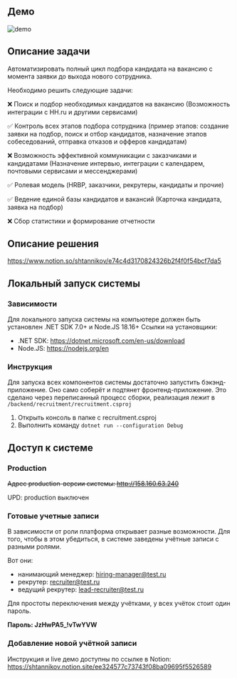 ## Демо

![demo](https://github.com/shtannikov/recruitment/assets/31800676/d6f98f8f-fe1f-4db2-bef1-75fb4cf39df9)

## Описание задачи

Автоматизировать полный цикл подбора кандидата на вакансию с момента заявки до выхода нового сотрудника.

Необходимо решить следующие задачи:

❌ Поиск и подбор необходимых кандидатов на вакансию (Возможность интеграции с HH.ru и другими сервисами)

✅ Контроль всех этапов подбора сотрудника (пример этапов: создание заявки на подбор, поиск и отбор кандидатов, назначение этапов  собеседований, отправка отказов и офферов кандидатам)

❌ Возможность эффективной коммуникации с заказчиками и кандидатами (Назначение интервью, интеграции с календарем, почтовыми сервисами и мессенджерами)

✅ Ролевая модель (HRBP, заказчики, рекрутеры, кандидаты и прочие)

✅ Ведение единой базы кандидатов и вакансий (Карточка кандидата, заявка на подбор)

❌ Сбор статистики и формирование отчетности

## Описание решения

https://www.notion.so/shtannikov/e74c4d3170824326b2f4f0f54bcf7da5

## Локальный запуск системы

### Зависимости

Для локального запуска системы на компьютере должен быть установлен .NET SDK 7.0+ и Node.JS 18.16+
Ссылки на установщики:
- .NET SDK: https://dotnet.microsoft.com/en-us/download
- Node.JS: https://nodejs.org/en

### Инструкция

Для запуска всех компонентов системы достаточно запустить бэкэнд-приложение. Оно само соберёт и подтянет фронтенд-приложение. Это сделано через переписанный процесс сборки, реализация лежит в `/backend/recruitment/recruitment.csproj`

1. Открыть консоль в папке с recruitment.csproj
2. Выполнить команду `dotnet run --configuration Debug`

## Доступ к системе

### Production

~~Адрес production-версии системы: http://158.160.63.240~~ 

UPD: production выключен

### Готовые учетные записи

В зависимости от роли платформа открывает разные возможности. Для того, чтобы в этом убедиться, в системе заведены учётные записи с разными ролями.

Вот они:

- нанимающий менеджер: hiring-manager@test.ru
- рекрутер: recruiter@test.ru
- ведущий рекрутер: lead-recruiter@test.ru

Для простоты переключения между учётками, у всех учёток стоит один пароль.

<b>Пароль: JzHwPA5_!vTwYVW</b>

### Добавление новой учётной записи

Инструкция и live демо доступны по ссылке в Notion: https://shtannikov.notion.site/ee324577c73743f08ba09695f5526589
